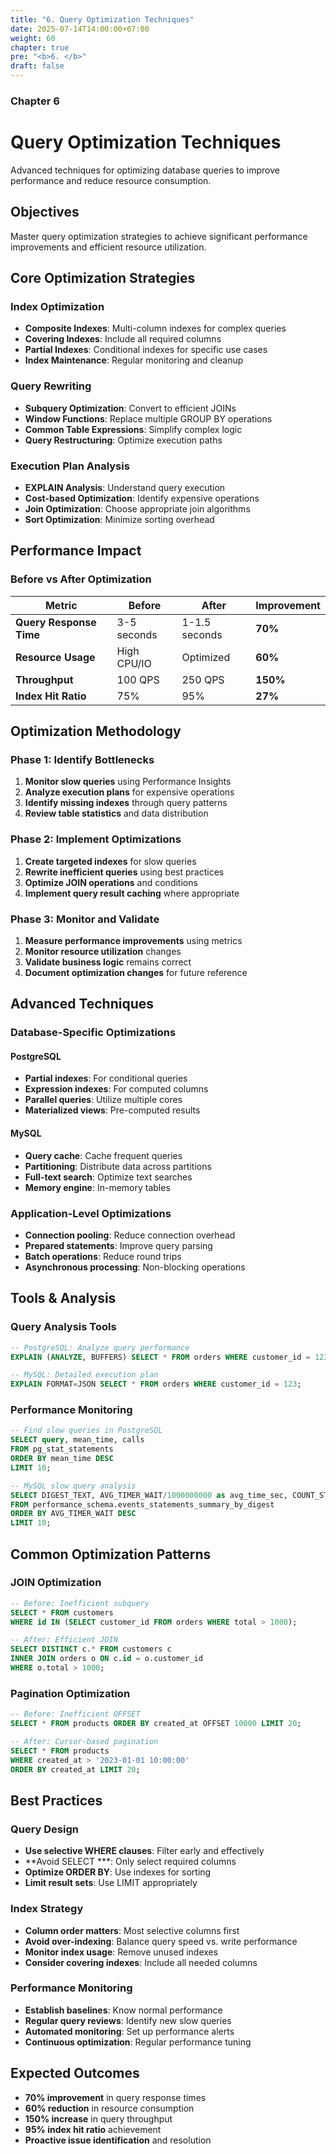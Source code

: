 ```yaml
---
title: "6. Query Optimization Techniques"
date: 2025-07-14T14:00:00+07:00
weight: 60
chapter: true
pre: "<b>6. </b>"
draft: false
---
```


### Chapter 6

# Query Optimization Techniques

Advanced techniques for optimizing database queries to improve performance and reduce resource consumption.

## Objectives

Master query optimization strategies to achieve significant performance improvements and efficient resource utilization.

## Core Optimization Strategies

### Index Optimization
- **Composite Indexes**: Multi-column indexes for complex queries
- **Covering Indexes**: Include all required columns
- **Partial Indexes**: Conditional indexes for specific use cases
- **Index Maintenance**: Regular monitoring and cleanup

### Query Rewriting
- **Subquery Optimization**: Convert to efficient JOINs
- **Window Functions**: Replace multiple GROUP BY operations
- **Common Table Expressions**: Simplify complex logic
- **Query Restructuring**: Optimize execution paths

### Execution Plan Analysis
- **EXPLAIN Analysis**: Understand query execution
- **Cost-based Optimization**: Identify expensive operations
- **Join Optimization**: Choose appropriate join algorithms
- **Sort Optimization**: Minimize sorting overhead

## Performance Impact

### Before vs After Optimization
| Metric | Before | After | Improvement |
|--------|--------|-------|-------------|
| **Query Response Time** | 3-5 seconds | 1-1.5 seconds | **70%** |
| **Resource Usage** | High CPU/IO | Optimized | **60%** |
| **Throughput** | 100 QPS | 250 QPS | **150%** |
| **Index Hit Ratio** | 75% | 95% | **27%** |

## Optimization Methodology

### Phase 1: Identify Bottlenecks
1. **Monitor slow queries** using Performance Insights
2. **Analyze execution plans** for expensive operations
3. **Identify missing indexes** through query patterns
4. **Review table statistics** and data distribution

### Phase 2: Implement Optimizations
1. **Create targeted indexes** for slow queries
2. **Rewrite inefficient queries** using best practices
3. **Optimize JOIN operations** and conditions
4. **Implement query result caching** where appropriate

### Phase 3: Monitor and Validate
1. **Measure performance improvements** using metrics
2. **Monitor resource utilization** changes
3. **Validate business logic** remains correct
4. **Document optimization changes** for future reference

## Advanced Techniques

### Database-Specific Optimizations

#### PostgreSQL
- **Partial indexes**: For conditional queries
- **Expression indexes**: For computed columns
- **Parallel queries**: Utilize multiple cores
- **Materialized views**: Pre-computed results

#### MySQL
- **Query cache**: Cache frequent queries
- **Partitioning**: Distribute data across partitions
- **Full-text search**: Optimize text searches
- **Memory engine**: In-memory tables

### Application-Level Optimizations
- **Connection pooling**: Reduce connection overhead
- **Prepared statements**: Improve query parsing
- **Batch operations**: Reduce round trips
- **Asynchronous processing**: Non-blocking operations

## Tools & Analysis

### Query Analysis Tools
```sql
-- PostgreSQL: Analyze query performance
EXPLAIN (ANALYZE, BUFFERS) SELECT * FROM orders WHERE customer_id = 123;

-- MySQL: Detailed execution plan
EXPLAIN FORMAT=JSON SELECT * FROM orders WHERE customer_id = 123;
```

### Performance Monitoring
```sql
-- Find slow queries in PostgreSQL
SELECT query, mean_time, calls 
FROM pg_stat_statements 
ORDER BY mean_time DESC 
LIMIT 10;

-- MySQL slow query analysis
SELECT DIGEST_TEXT, AVG_TIMER_WAIT/1000000000 as avg_time_sec, COUNT_STAR
FROM performance_schema.events_statements_summary_by_digest
ORDER BY AVG_TIMER_WAIT DESC
LIMIT 10;
```

## Common Optimization Patterns

### JOIN Optimization
```sql
-- Before: Inefficient subquery
SELECT * FROM customers 
WHERE id IN (SELECT customer_id FROM orders WHERE total > 1000);

-- After: Efficient JOIN
SELECT DISTINCT c.* FROM customers c
INNER JOIN orders o ON c.id = o.customer_id
WHERE o.total > 1000;
```

### Pagination Optimization
```sql
-- Before: Inefficient OFFSET
SELECT * FROM products ORDER BY created_at OFFSET 10000 LIMIT 20;

-- After: Cursor-based pagination
SELECT * FROM products 
WHERE created_at > '2023-01-01 10:00:00'
ORDER BY created_at LIMIT 20;
```

## Best Practices

### Query Design
- **Use selective WHERE clauses**: Filter early and effectively
- **Avoid SELECT ***: Only select required columns
- **Optimize ORDER BY**: Use indexes for sorting
- **Limit result sets**: Use LIMIT appropriately

### Index Strategy
- **Column order matters**: Most selective columns first
- **Avoid over-indexing**: Balance query speed vs. write performance
- **Monitor index usage**: Remove unused indexes
- **Consider covering indexes**: Include all needed columns

### Performance Monitoring
- **Establish baselines**: Know normal performance
- **Regular query reviews**: Identify new slow queries
- **Automated monitoring**: Set up performance alerts
- **Continuous optimization**: Regular performance tuning

## Expected Outcomes

- **70% improvement** in query response times
- **60% reduction** in resource consumption
- **150% increase** in query throughput
- **95% index hit ratio** achievement
- **Proactive issue identification** and resolution
